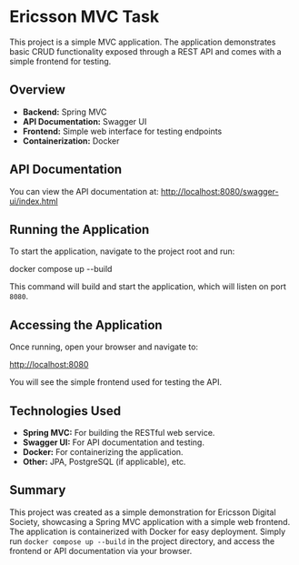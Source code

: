 # Ericsson MVC Task

This project is a simple MVC application. The application demonstrates basic CRUD functionality exposed through a REST API and comes with a simple frontend for testing.

## Overview

- **Backend:** Spring MVC
- **API Documentation:** Swagger UI
- **Frontend:** Simple web interface for testing endpoints
- **Containerization:** Docker

## API Documentation

You can view the API documentation at:
[http://localhost:8080/swagger-ui/index.html](http://localhost:8080/swagger-ui/index.html)

## Running the Application

To start the application, navigate to the project root and run:

docker compose up --build


This command will build and start the application, which will listen on port `8080`.

## Accessing the Application

Once running, open your browser and navigate to:

[http://localhost:8080](http://localhost:8080)

You will see the simple frontend used for testing the API.

## Technologies Used

- **Spring MVC:** For building the RESTful web service.
- **Swagger UI:** For API documentation and testing.
- **Docker:** For containerizing the application.
- **Other:** JPA, PostgreSQL (if applicable), etc.

## Summary

This project was created as a simple demonstration for Ericsson Digital Society, showcasing a Spring MVC application with a simple web frontend. 
The application is containerized with Docker for easy deployment. Simply run `docker compose up --build` in the project directory, and access the frontend or API documentation via your browser.

